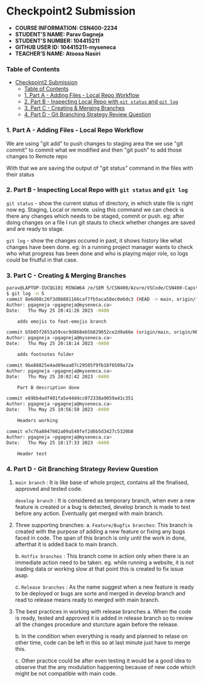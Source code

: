 # Checkpoint2 Submission

- **COURSE INFORMATION: CSN400-2234**
- **STUDENT’S NAME: Parav Gagneja**
- **STUDENT'S NUMBER: 104415211**
- **GITHUB USER ID: 104415211-myseneca**
- **TEACHER’S NAME: Atoosa Nasiri**


### Table of Contents
  
- [Checkpoint2 Submission](#checkpoint2-submission)
    - [Table of Contents](#table-of-contents)
    - [1. Part A - Adding Files - Local Repo Workflow](#1-part-a---adding-files---local-repo-workflow)
    - [2. Part B - Inspecting Local Repo with `git status` and `git log`](#2-part-b---inspecting-local-repo-with-git-status-and-git-log)
    - [3. Part C - Creating \& Merging Branches](#3-part-c---creating--merging-branches)
    - [4. Part D - Git Branching Strategy Review Question](#4-part-d---git-branching-strategy-review-question)


### 1. Part A - Adding Files - Local Repo Workflow

We are using "git add" to push changes to staging area
the we use "git commit" to commit what we modified
and then "git push" to add those changes to Remote repo

With that we are saving the output of "git status" command in the files with their status



### 2. Part B - Inspecting Local Repo with `git status` and `git log`

`git status` - show the current status of directory, in which state file is right now eg. Staging, Local or remote. using this command we can check is there any changes which needs to be staged, commit or push. eg: after doing changes on a file I run git stauts to check whether changes are saved and are ready to stage.

`git log` - show the changes occured in past, it shows history like what changes have been done. eg: In a running project manager wants to check who what progress has been done and who is playing major role, so logs could be friutful in that case.

### 3. Part C - Creating & Merging Branches
``` bash
parav@LAPTOP-IUCQG101 MINGW64 /e/SEM 5/CSN400/Azure/VSCode/CSN400-Capstone/Checkpoint2 (main)
$ git log -n 5
commit 8e6d88c26f3d86881166caf7fb5aca58ec0e6dc3 (HEAD -> main, origin/feat-emojis, feat-emojis)
Author: pgagneja <pgagneja@myseneca.ca>
Date:   Thu May 25 20:41:26 2023 -0400

    adds emojis to feat-emojis branch

commit b5b05f2653a59cec9d868eb5b829652ce2d9a66e (origin/main, origin/HEAD)
Author: pgagneja <pgagneja@myseneca.ca>
Date:   Thu May 25 20:18:14 2023 -0400

    adds footnotes folder

commit 9be88825e4ad09eaa07c29505f9fb18f6509a72a
Author: pgagneja <pgagneja@myseneca.ca>
Date:   Thu May 25 20:02:42 2023 -0400

    Part B description done

commit e69bb4adf401fa5e44d4cc072338a9059a41c351
Author: pgagneja <pgagneja@myseneca.ca>
Date:   Thu May 25 19:56:50 2023 -0400

    Headers working

commit e7c76a8047602a09a540fef2d6b5d3427c5320b8
Author: pgagneja <pgagneja@myseneca.ca>
Date:   Thu May 25 18:17:33 2023 -0400

    Header test
```

### 4. Part D - Git Branching Strategy Review Question

1. `main branch` : It is like base of whole project, contains all the finalised, approved and tested code. 
   
   `develop branch` : It is considered as temporary branch, when ever a new feature is created or a bug is detected, develop branch is made to test before any action. Eventually get merged with main branch.

2. Three supporting branches:
   a. `Feature/Bugfix branches`: This branch is created with the purpose of adding a new feature or fixing any bugs faced in code. The span of this branch is only until the work in done, afterthat it is added back to main branch.

   b. `Hotfix branches` : This branch come in action only when there is an immediate action need to be taken. eg. while running a website, it is not loading data or working slow at that point this is created to fix issue asap.

   c. `Release branches` : As the name suggest when a new feature is ready to be deployed or bugs are sorte and merged in develop branch and read to release means ready to merged with main branch.

3. The best practices in working with release branches
   a. When the code is ready, tested and approved it is added in release branch so to review all the changes procedure and sturcture again before the release.

   b. In the condition when everything is ready and planned to relase on other time, code can be left in this so at last minute just have to merge this.

   c. Other practice could be after even testing it would be a good idea to observe that the any modulation happening because of new code which might be not compatible with main code.
